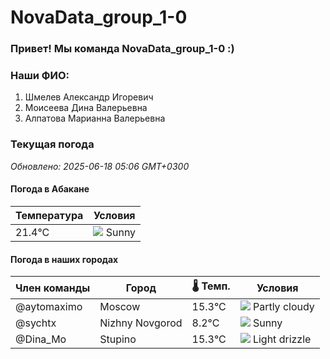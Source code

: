 # NovaData_group_1-0
### Привет! Мы команда NovaData_group_1-0 :)

### Наши ФИО:
1. Шмелев Александр Игоревич
2. Моисеева Дина Валерьевна
3. Алпатова Марианна Валерьевна

### Текущая погода
<!-- WEATHER:START -->
_Обновлено: 2025-06-18 05:06 GMT+0300_

#### Погода в Абакане

| Температура | Условия |
|-------------|----------|
| 21.4°C     | ![](https://cdn.weatherapi.com/weather/64x64/day/113.png) Sunny |

#### Погода в наших городах

| Член команды  | Город               | 🌡️ Темп.  | Условия          |
|---------------|---------------------|-----------|--------------------|
| @aytomaximo    | Moscow              |   15.3°C | ![](https://cdn.weatherapi.com/weather/64x64/day/116.png) Partly cloudy |
| @sychtx        | Nizhny Novgorod     |    8.2°C | ![](https://cdn.weatherapi.com/weather/64x64/day/113.png) Sunny        |
| @Dina_Mo       | Stupino             |   15.3°C | ![](https://cdn.weatherapi.com/weather/64x64/day/266.png) Light drizzle |

<!-- WEATHER:END -->
